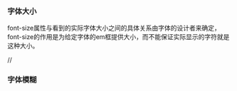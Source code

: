 ### 字体大小
font-size属性与看到的实际字体大小之间的具体关系由字体的设计者来确定，font-size的作用是为给定字体的em框提供大小，而不能保证实际显示的字符就是这种大小。



//


### 字体模糊
